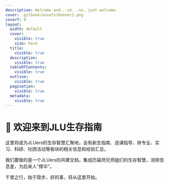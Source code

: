```yaml
---
description: Welcome and...uh...no, just welcome.
cover: .gitbook/assets/banner1.png
coverY: 0
layout:
  width: default
  cover:
    visible: true
    size: hero
  title:
    visible: true
  description:
    visible: true
  tableOfContents:
    visible: true
  outline:
    visible: true
  pagination:
    visible: true
  metadata:
    visible: true
---
```


# 👋 欢迎来到JLU生存指南

这里将成为JLUers的生存智慧汇聚地，会有新生指南、选课指导、转专业、实习、科研、社团活动等板块的相关信息和经验汇总。

我们要做的是一个JLUers的共建文档，集成历届师兄师姐们的生存智慧，消除信息差，为后来人“撑伞”。

千里之行，始于跬步，好的事，将从这里开始。
